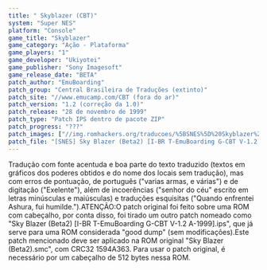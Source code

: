 ```yaml
---
title: " Skyblazer (CBT)"
system: "Super NES"
platform: "Console"
game_title: "Skyblazer"
game_category: "Ação - Plataforma"
game_players: "1"
game_developer: "Ukiyotei"
game_publisher: "Sony Imagesoft"
game_release_date: "BETA"
patch_author: "EmuBoarding"
patch_group: "Central Brasileira de Traduções (extinto)"
patch_site: "//www.emucamp.com/CBT (fora do ar)"
patch_version: "1.2 (correção da 1.0)"
patch_release: "28 de novembro de 1999"
patch_type: "Patch IPS dentro de pacote ZIP"
patch_progress: "???"
patch_images: ["//img.romhackers.org/traducoes/%5BSNES%5D%20Skyblazer%20-%20CBT%20-%201.png","//img.romhackers.org/traducoes/%5BSNES%5D%20Skyblazer%20-%20CBT%20-%202.png","//img.romhackers.org/traducoes/%5BSNES%5D%20Skyblazer%20-%20CBT%20-%203.png"]
patch_file: "[SNES] Sky Blazer (Beta2) [I-BR T-EmuBoarding G-CBT V-1.2 A-1999].zip"
---
```

Tradução com fonte acentuda e boa parte do texto traduzido (textos em gráficos dos poderes obtidos e do nome dos locais sem tradução), mas com erros de pontuação, de português ("varias armas, e várias") e de digitação ("Exelente"), além de incoerências ("senhor do céu" escrito em letras minúsculas e maiúsculas) e traduções esquisitas ("Quando enfrentei Ashura, fui humilde.").ATENÇÃO:O patch original foi feito sobre uma ROM com cabeçalho, por conta disso, foi tirado um outro patch nomeado como "Sky Blazer (Beta2) [I-BR T-EmuBoarding G-CBT V-1.2 A-1999].ips", que já serve para uma ROM considerada "good dump" (sem modificações).Este patch mencionado deve ser aplicado na ROM original "Sky Blazer (Beta2).smc", com CRC32 1594A363. Para usar o patch original, é necessário por um cabeçalho de 512 bytes nessa ROM.